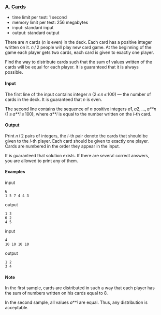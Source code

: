 ### [A. Cards](http://codeforces.com/problemset/problem/701/A)

- time limit per test: 1 second
- memory limit per test: 256 megabytes
- input: standard input
- output: standard output

There are *n* cards (*n* is even) in the deck. Each card has a positive integer written on it. *n* / 2 people will play new card game. At the beginning of the game each player gets two cards, each card is given to exactly one player.

Find the way to distribute cards such that the sum of values written of the cards will be equal for each player. It is guaranteed that it is always possible.

#### Input

The first line of the input contains integer *n* (2 ≤ *n* ≤ 100) — the number of cards in the deck. It is guaranteed that *n* is even.

The second line contains the sequence of *n* positive integers *a*1, *a*2, ..., *a**n* (1 ≤ *a**i* ≤ 100), where *a**i* is equal to the number written on the *i*-th card.

#### Output

Print *n* / 2 pairs of integers, the *i*-th pair denote the cards that should be given to the *i*-th player. Each card should be given to exactly one player. Cards are numbered in the order they appear in the input.

It is guaranteed that solution exists. If there are several correct answers, you are allowed to print any of them.

#### Examples

input

```
6
1 5 7 4 4 3

```

output

```
1 3
6 2
4 5

```

input

```
4
10 10 10 10
```

output

```
1 2
3 4

```

#### Note

In the first sample, cards are distributed in such a way that each player has the sum of numbers written on his cards equal to 8.

In the second sample, all values *a**i* are equal. Thus, any distribution is acceptable.